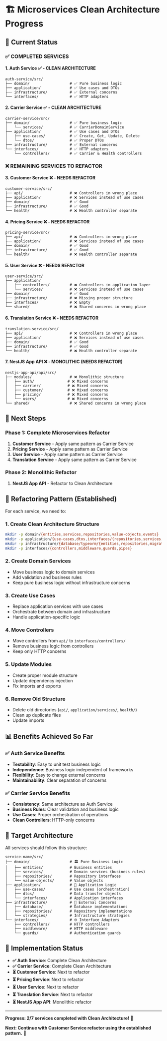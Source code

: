 # 🏗️ Microservices Clean Architecture Progress

## 🎯 **Current Status**

### ✅ **COMPLETED SERVICES**

#### 1. **Auth Service** ✅ - CLEAN ARCHITECTURE
```
auth-service/src/
├── domain/                  # ✅ Pure business logic
├── application/             # ✅ Use cases and DTOs
├── infrastructure/          # ✅ External concerns
└── interfaces/              # ✅ HTTP adapters
```

#### 2. **Carrier Service** ✅ - CLEAN ARCHITECTURE
```
carrier-service/src/
├── domain/                  # ✅ Pure business logic
│   └── services/            # ✅ CarrierDomainService
├── application/             # ✅ Use cases and DTOs
│   ├── use-cases/           # ✅ Create, Get, Update, Delete
│   └── dtos/                # ✅ Proper DTOs
├── infrastructure/          # ✅ External concerns
└── interfaces/              # ✅ HTTP adapters
    └── controllers/         # ✅ Carrier & Health controllers
```

### ❌ **REMAINING SERVICES TO REFACTOR**

#### 3. **Customer Service** ❌ - NEEDS REFACTOR
```
customer-service/src/
├── api/                     # ❌ Controllers in wrong place
├── application/             # ❌ Services instead of use cases
├── domain/                  # ✅ Good
├── infrastructure/          # ✅ Good
└── health/                  # ❌ Health controller separate
```

#### 4. **Pricing Service** ❌ - NEEDS REFACTOR
```
pricing-service/src/
├── api/                     # ❌ Controllers in wrong place
├── application/             # ❌ Services instead of use cases
├── domain/                  # ✅ Good
├── infrastructure/          # ✅ Good
└── health/                  # ❌ Health controller separate
```

#### 5. **User Service** ❌ - NEEDS REFACTOR
```
user-service/src/
├── application/
│   ├── controllers/         # ❌ Controllers in application layer
│   └── services/            # ❌ Services instead of use cases
├── domain/                  # ✅ Good
├── infrastructure/          # ❌ Missing proper structure
├── interfaces/              # ❌ Empty
└── shared/                  # ❌ Shared concerns in wrong place
```

#### 6. **Translation Service** ❌ - NEEDS REFACTOR
```
translation-service/src/
├── api/                     # ❌ Controllers in wrong place
├── application/             # ❌ Services instead of use cases
├── domain/                  # ✅ Good
├── infrastructure/          # ✅ Good
└── health/                  # ❌ Health controller separate
```

#### 7. **NestJS App API** ❌ - MONOLITHIC (NEEDS REFACTOR)
```
nestjs-app-api/api/src/
├── modules/                 # ❌ Monolithic structure
│   ├── auth/               # ❌ Mixed concerns
│   ├── carrier/            # ❌ Mixed concerns
│   ├── customer/           # ❌ Mixed concerns
│   ├── pricing/            # ❌ Mixed concerns
│   └── users/              # ❌ Mixed concerns
└── shared/                  # ❌ Shared concerns in wrong place
```

## 🚀 **Next Steps**

### **Phase 1: Complete Microservices Refactor**
1. **Customer Service** - Apply same pattern as Carrier Service
2. **Pricing Service** - Apply same pattern as Carrier Service
3. **User Service** - Apply same pattern as Carrier Service
4. **Translation Service** - Apply same pattern as Carrier Service

### **Phase 2: Monolithic Refactor**
1. **NestJS App API** - Refactor to Clean Architecture

## 🎯 **Refactoring Pattern (Established)**

For each service, we need to:

### **1. Create Clean Architecture Structure**
```bash
mkdir -p domain/{entities,services,repositories,value-objects,events}
mkdir -p application/{use-cases,dtos,interfaces/{repositories,services,external},events/handlers}
mkdir -p infrastructure/{database/typeorm/{entities,repositories,migrations},external-services,strategies,config}
mkdir -p interfaces/{controllers,middleware,guards,pipes}
```

### **2. Create Domain Services**
- Move business logic to domain services
- Add validation and business rules
- Keep pure business logic without infrastructure concerns

### **3. Create Use Cases**
- Replace application services with use cases
- Orchestrate between domain and infrastructure
- Handle application-specific logic

### **4. Move Controllers**
- Move controllers from `api/` to `interfaces/controllers/`
- Remove business logic from controllers
- Keep only HTTP concerns

### **5. Update Modules**
- Create proper module structure
- Update dependency injection
- Fix imports and exports

### **6. Remove Old Structure**
- Delete old directories (`api/`, `application/services/`, `health/`)
- Clean up duplicate files
- Update imports

## 📊 **Benefits Achieved So Far**

### ✅ **Auth Service Benefits**
- **Testability**: Easy to unit test business logic
- **Independence**: Business logic independent of frameworks
- **Flexibility**: Easy to change external concerns
- **Maintainability**: Clear separation of concerns

### ✅ **Carrier Service Benefits**
- **Consistency**: Same architecture as Auth Service
- **Business Rules**: Clear validation and business logic
- **Use Cases**: Proper orchestration of operations
- **Clean Controllers**: HTTP-only concerns

## 🎯 **Target Architecture**

All services should follow this structure:

```
service-name/src/
├── domain/                  # 🏛️ Pure Business Logic
│   ├── entities/            # Business entities
│   ├── services/            # Domain services (business rules)
│   ├── repositories/        # Repository interfaces
│   └── value-objects/       # Value objects
├── application/             # 🎯 Application Logic
│   ├── use-cases/           # Use cases (orchestration)
│   ├── dtos/                # Data transfer objects
│   └── interfaces/          # Application interfaces
├── infrastructure/          # 🔧 External Concerns
│   ├── database/            # Database implementations
│   ├── repositories/        # Repository implementations
│   └── strategies/          # Infrastructure strategies
└── interfaces/              # 🌐 Interface Adapters
    ├── controllers/         # HTTP controllers
    ├── middleware/          # HTTP middleware
    └── guards/              # Authentication guards
```

## 🚀 **Implementation Status**

- **✅ Auth Service**: Complete Clean Architecture
- **✅ Carrier Service**: Complete Clean Architecture
- **⏳ Customer Service**: Next to refactor
- **⏳ Pricing Service**: Next to refactor
- **⏳ User Service**: Next to refactor
- **⏳ Translation Service**: Next to refactor
- **⏳ NestJS App API**: Monolithic refactor

---

**Progress: 2/7 services completed with Clean Architecture!** 🎉

**Next: Continue with Customer Service refactor using the established pattern.** 🚀
